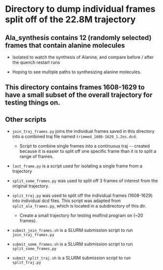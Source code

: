 # Directory to dump individual frames split off of the 22.8M trajectory

## Ala_synthesis contains 12 (randomly selected) frames that contain alanine molecules

- Isolated to watch the synthesis of Alanine, and compare before / after the quench restart runs

- Hoping to see multiple paths to synthesizing alanine molecules.


## This directory contains frames 1608-1629 to have a small subset of the overall trajectory for testing things on.

## Other scripts

- `join_traj_frames.py` joins the individual frames saved in this directory into a combined traj file named `trimmed_1608-1629_1.2ns.dcd`.
  - Script to combine single frames into a continuous traj -- created because it is easier to split off one specific frame than it is to split a range of frames. 

- `last_frame.py` is a script used for isolating a single frame from a trajectory

- `split_some_frames.py` was used to split off 3 frames of interest from the original trajectory.

- `split_traj.py` was used to split off the individual frames (1608-1629) into individual dcd files. This script was adapted from `split_ala_frames.py`, which is located in a subdirectory of this dir.
  - Create a small trajectory for testing molfind program on (~20 frames).

- `submit_join_frames.sh` is a SLURM submission script to run `join_traj_frames.py`

- `submit_some_frames.sh` is a SLURM submission script to run `split_some_frames.py`

- `submit_split_traj.sh` is a SLURM submission script to run `split_traj.py`